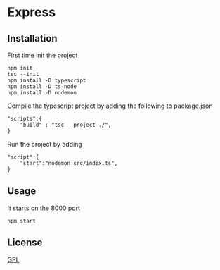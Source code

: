 # Express

## Installation
First time init the project
```
npm init
tsc --init
npm install -D typescript
npm install -D ts-node
npm install -D nodemon
```

Compile the typescript project by adding the following to package.json
```
"scripts":{
    "build" : "tsc --project ./",
}
```

Run the project by adding
```
"script":{
    "start":"nodemon src/index.ts",
}
```

## Usage

It starts on the 8000 port
```
npm start
```

## License
[GPL](https://choosealicense.com/licenses/gpl-3.0/)